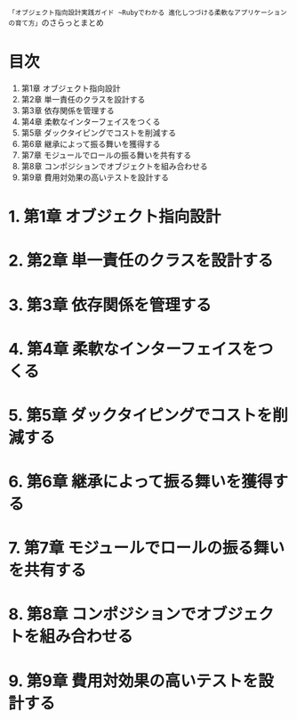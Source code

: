 `「オブジェクト指向設計実践ガイド ~Rubyでわかる 進化しつづける柔軟なアプリケーションの育て方」`のさらっとまとめ

# 目次
1. 第1章 オブジェクト指向設計
2. 第2章 単一責任のクラスを設計する
3. 第3章 依存関係を管理する
4. 第4章 柔軟なインターフェイスをつくる
5. 第5章 ダックタイピングでコストを削減する
6. 第6章 継承によって振る舞いを獲得する
7. 第7章 モジュールでロールの振る舞いを共有する
8. 第8章 コンポジションでオブジェクトを組み合わせる
9. 第9章 費用対効果の高いテストを設計する

# 1. 第1章 オブジェクト指向設計
# 2. 第2章 単一責任のクラスを設計する
# 3. 第3章 依存関係を管理する
# 4. 第4章 柔軟なインターフェイスをつくる
# 5. 第5章 ダックタイピングでコストを削減する
# 6. 第6章 継承によって振る舞いを獲得する
# 7. 第7章 モジュールでロールの振る舞いを共有する
# 8. 第8章 コンポジションでオブジェクトを組み合わせる
# 9. 第9章 費用対効果の高いテストを設計する

